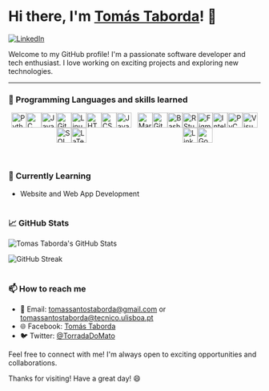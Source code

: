 # Hi there, I'm [Tomás Taborda]()! 👋

[![LinkedIn](https://img.shields.io/badge/LinkedIn-Tomás_Taborda-blue)](https://www.linkedin.com/in/tomás-taborda-a028a8234/)

Welcome to my GitHub profile! I'm a passionate software developer and tech enthusiast. I love working on exciting projects and exploring new technologies.

---

### 🔧 Programming Languages and skills learned

<link rel="stylesheet" href="https://cdn.jsdelivr.net/gh/devicons/devicon@v2.15.1/devicon.min.css">

<div style="display: flex; justify-content: center; align-items: center; flex-wrap: wrap;">
  <div style="display: flex; justify-content: center; align-items: center; flex-wrap: wrap; width: 50%;">
    <img alt="Python" width="30px" src="https://cdn.jsdelivr.net/gh/devicons/devicon/icons/python/python-plain.svg" />
    <img alt="C" width="30px" src="https://cdn.jsdelivr.net/gh/devicons/devicon/icons/c/c-original.svg" />
    <img alt="Java" width="30px" src="https://cdn.jsdelivr.net/gh/devicons/devicon/icons/java/java-original.svg"/>
    <img alt="Git" width="30px" src="https://cdn.jsdelivr.net/gh/devicons/devicon/icons/git/git-original.svg" />
    <img alt="Linux" width="30px" src="https://cdn.jsdelivr.net/gh/devicons/devicon/icons/linux/linux-original.svg" />
    <img alt="HTML" width="30px" src="https://cdn.jsdelivr.net/gh/devicons/devicon/icons/html5/html5-plain.svg" />
    <img alt="CSS" width="30px" src="https://cdn.jsdelivr.net/gh/devicons/devicon/icons/css3/css3-plain.svg" />
    <img alt="JavaScript" width="30px" src="https://cdn.jsdelivr.net/gh/devicons/devicon/icons/javascript/javascript-plain.svg" />
    <img alt="SQL" width="30px" src="https://cdn.jsdelivr.net/gh/devicons/devicon/icons/postgresql/postgresql-original.svg" />
    <img alt="LaTeX" width="30px" src="https://cdn.jsdelivr.net/gh/devicons/devicon/icons/latex/latex-original.svg" />
  </div>
  <div style="display: flex; justify-content: center; align-items: center; flex-wrap: wrap; width: 50%;">
    <img alt="Markdown" width="30px"  src="https://cdn.jsdelivr.net/gh/devicons/devicon/icons/markdown/markdown-original.svg" />
    <img alt="GitHub" width="30px" src="https://cdn.jsdelivr.net/gh/devicons/devicon/icons/github/github-original.svg" />
    <img alt="Bash" width="30px" src="https://cdn.jsdelivr.net/gh/devicons/devicon/icons/bash/bash-original.svg" />
    <img alt="RStudio" width="30px" src="https://cdn.jsdelivr.net/gh/devicons/devicon/icons/rstudio/rstudio-original.svg" />
    <img alt="Figma" width="30px" src="https://cdn.jsdelivr.net/gh/devicons/devicon/icons/figma/figma-original.svg" />
    <img alt="IntelliJ" width="30px" src="https://cdn.jsdelivr.net/gh/devicons/devicon/icons/intellij/intellij-original.svg" />
    <img alt="PyCharm" width="30px" src="https://cdn.jsdelivr.net/gh/devicons/devicon/icons/pycharm/pycharm-original.svg" />
    <img alt="Visual Studio Code" width="30px" src="https://cdn.jsdelivr.net/gh/devicons/devicon/icons/visualstudio/visualstudio-plain.svg" />
    <img alt="LinkedIn" width="30px" src="https://cdn.jsdelivr.net/gh/devicons/devicon/icons/linkedin/linkedin-original.svg" />
    <img alt="Google" width="30px" src="https://cdn.jsdelivr.net/gh/devicons/devicon/icons/google/google-original.svg" />
  </div>
</div>

<br />

#

### 🌱 Currently Learning

- Website and Web App Development

#

### 📈 GitHub Stats

![Tomas Taborda's GitHub Stats](https://github-readme-stats.vercel.app/api?username=thomastabs&show_icons=true&theme=gruvbox)

![GitHub Streak](https://streak-stats.demolab.com?user=thomastabs&theme=gruvbox&border_radius=4.5)

#

### 📫 How to reach me

- 📧 Email: tomassantostaborda@gmail.com or tomassantostaborda@tecnico.ulisboa.pt
- 🌐 Facebook: [Tomás Taborda](https://www.facebook.com/profile.php?id=100007571926646/)
- 🐦 Twitter: [@TorradaDoMato](https://twitter.com/TorradaDoMato)

Feel free to connect with me! I'm always open to exciting opportunities and collaborations.

Thanks for visiting! Have a great day! 😄
